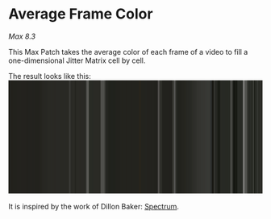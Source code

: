 # Average Frame Color

*Max 8.3*

This Max Patch takes the average color of each frame of a video to fill a one-dimensional Jitter Matrix cell by cell.

The result looks like this:
![Resulting image](/picture/Average_Frame_Color.png)

It is inspired by the work of Dillon Baker: [Spectrum](http://dillonbaker.com/#/spectrum/).




